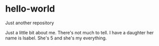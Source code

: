 # hello-world
Just another repository

Just a little bit about me. There's not much to tell.
I have a daughter her name is Isabel. She's 5 and she's my everything.
